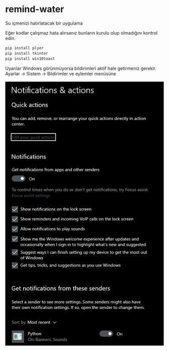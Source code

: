 # remind-water

Su içmenizi hatırlatacak bir uygulama

Eğer kodlar çalışmaz hata alırsanız bunların kurulu olup olmadığını kontrol edin.

```bash
pip install plyer
pip install tkinter
pip install win10toast

```

Uyarılar Windows görünmüyorsa bildirimleri aktif hale getirmeniz gerekir.
Ayarlar -> Sistem -> Bildirimler ve eylemler menüsüne<br>
<br>
![Containers](https://raw.githubusercontent.com/magwyen/remind-water/main/notifications.jpg)

